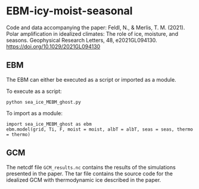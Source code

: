 # EBM-icy-moist-seasonal
Code and data accompanying the paper: Feldl, N., & Merlis, T. M. (2021). Polar amplification in idealized climates: The role of ice, moisture, and seasons. Geophysical Research Letters, 48, e2021GL094130. https://doi.org/10.1029/2021GL094130

## EBM

The EBM can either be executed as a script or imported as a module.

To execute as a script:
```
python sea_ice_MEBM_ghost.py
```

To import as a module:
```
import sea_ice_MEBM_ghost as ebm
ebm.model(grid, Ti, F, moist = moist, albT = albT, seas = seas, thermo = thermo)
```

## GCM

The netcdf file `GCM_results.nc` contains the results of the simulations presented in the paper. The tar file contains the source code for the idealized GCM with thermodynamic ice described in the paper.
